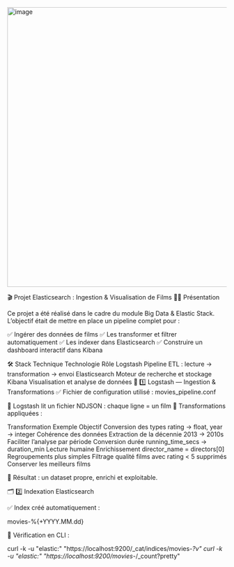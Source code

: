 <img width="1310" height="641" alt="image" src="https://github.com/user-attachments/assets/57e30f8d-6ab9-4fd3-9dd9-f5d8238e650e" />



🎬 Projet Elasticsearch : Ingestion & Visualisation de Films
👨‍🎓 Présentation

Ce projet a été réalisé dans le cadre du module Big Data & Elastic Stack.
L’objectif était de mettre en place un pipeline complet pour :

✅ Ingérer des données de films
✅ Les transformer et filtrer automatiquement
✅ Les indexer dans Elasticsearch
✅ Construire un dashboard interactif dans Kibana

🛠️ Stack Technique
Technologie	Rôle
Logstash	Pipeline ETL : lecture → transformation → envoi
Elasticsearch	Moteur de recherche et stockage
Kibana	Visualisation et analyse de données
📂 1️⃣ Logstash — Ingestion & Transformations
✅ Fichier de configuration utilisé : movies_pipeline.conf

🔹 Logstash lit un fichier NDJSON : chaque ligne = un film
🔹 Transformations appliquées :

Transformation	Exemple	Objectif
Conversion des types	rating → float, year → integer	Cohérence des données
Extraction de la décennie	2013 → 2010s	Faciliter l’analyse par période
Conversion durée	running_time_secs → duration_min	Lecture humaine
Enrichissement	director_name = directors[0]	Regroupements plus simples
Filtrage qualité	films avec rating < 5 supprimés	Conserver les meilleurs films

🧠 Résultat : un dataset propre, enrichi et exploitable.

🗂️ 2️⃣ Indexation Elasticsearch

✅ Index créé automatiquement :

movies-%{+YYYY.MM.dd}




📌 Vérification en CLI :

curl -k -u "elastic:<PW>" "https://localhost:9200/_cat/indices/movies-*?v"
curl -k -u "elastic:<PW>" "https://localhost:9200/movies-*/_count?pretty"
